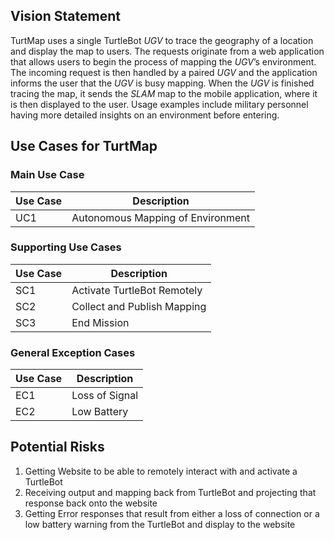 ## Vision Statement
TurtMap uses a single TurtleBot *UGV* to trace the geography of a location and display the map to users. The requests originate from a web application that allows users to begin the process of mapping the *UGV*’s environment. The incoming request is then handled by a paired *UGV* and the application informs the user that the *UGV* is busy mapping. When the *UGV* is finished tracing the map, it sends the *SLAM* map to the mobile application, where it is then displayed to the user. Usage examples include military personnel having more detailed insights on an environment before entering.

## Use Cases for TurtMap

### Main Use Case
| Use Case      | Description      |
| ------------- |-------------     |
| UC1           | Autonomous Mapping of Environment |

### Supporting Use Cases
| Use Case      | Description      |
| ------------- |-------------     |
| SC1           | Activate TurtleBot Remotely |
| SC2           | Collect and Publish Mapping  |
| SC3           | End Mission  |

### General Exception Cases
| Use Case      | Description      |
| ------------- |-------------     |
| EC1           | Loss of Signal |
| EC2           | Low Battery  |

## Potential Risks
1. Getting Website to be able to remotely interact with and activate a TurtleBot
2. Receiving output and mapping back from TurtleBot and projecting that response back onto the website
3. Getting Error responses that result from either a loss of connection or a low battery warning from the TurtleBot and display to the website

